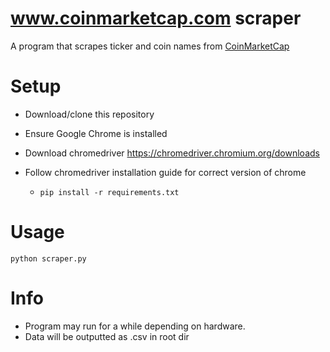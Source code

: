 # www.coinmarketcap.com scraper
A program that scrapes ticker and coin names from [CoinMarketCap](https://coinmarketcap.com/all/views/all/)

# Setup
* Download/clone this repository
* Ensure Google Chrome is installed
* Download chromedriver https://chromedriver.chromium.org/downloads
* Follow chromedriver installation guide for correct version of chrome


    * ```
      pip install -r requirements.txt
      ```
   
# Usage
```
python scraper.py
```
# Info
* Program may run for a while depending on hardware.
* Data will be outputted as .csv in root dir
